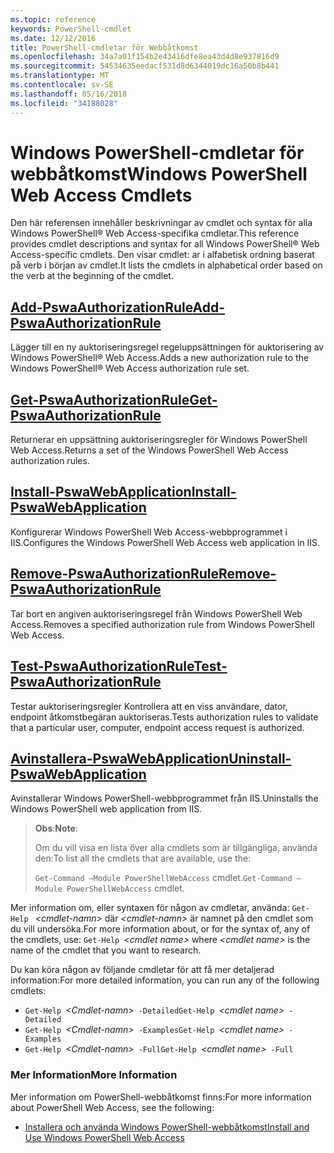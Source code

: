 ```yaml
---
ms.topic: reference
keywords: PowerShell-cmdlet
ms.date: 12/12/2016
title: PowerShell-cmdletar för Webbåtkomst
ms.openlocfilehash: 34a7a01f154b2e43416dfe8ea43d4d8e937816d9
ms.sourcegitcommit: 54534635eedacf531d8d6344019dc16a50b8b441
ms.translationtype: MT
ms.contentlocale: sv-SE
ms.lasthandoff: 05/16/2018
ms.locfileid: "34188028"
---
```

# <a name="windows-powershell-web-access-cmdlets"></a><span data-ttu-id="7b70e-103">Windows PowerShell-cmdletar för webbåtkomst</span><span class="sxs-lookup"><span data-stu-id="7b70e-103">Windows PowerShell Web Access Cmdlets</span></span>

<span data-ttu-id="7b70e-104">Den här referensen innehåller beskrivningar av cmdlet och syntax för alla Windows PowerShell® Web Access-specifika cmdletar.</span><span class="sxs-lookup"><span data-stu-id="7b70e-104">This reference provides cmdlet descriptions and syntax for all Windows PowerShell® Web Access-specific cmdlets.</span></span> <span data-ttu-id="7b70e-105">Den visar cmdlet: ar i alfabetisk ordning baserat på verb i början av cmdlet.</span><span class="sxs-lookup"><span data-stu-id="7b70e-105">It lists the cmdlets in alphabetical order based on the verb at the beginning of the cmdlet.</span></span>

## <a name="add-pswaauthorizationruleadd-pswaauthorizationrulemd"></a>[<span data-ttu-id="7b70e-106">Add-PswaAuthorizationRule</span><span class="sxs-lookup"><span data-stu-id="7b70e-106">Add-PswaAuthorizationRule</span></span>](add-pswaauthorizationrule.md)

<span data-ttu-id="7b70e-107">Lägger till en ny auktoriseringsregel regeluppsättningen för auktorisering av Windows PowerShell® Web Access.</span><span class="sxs-lookup"><span data-stu-id="7b70e-107">Adds a new authorization rule to the Windows PowerShell® Web Access authorization rule set.</span></span>

## <a name="get-pswaauthorizationruleget-pswaauthorizationrulemd"></a>[<span data-ttu-id="7b70e-108">Get-PswaAuthorizationRule</span><span class="sxs-lookup"><span data-stu-id="7b70e-108">Get-PswaAuthorizationRule</span></span>](get-pswaauthorizationrule.md)

<span data-ttu-id="7b70e-109">Returnerar en uppsättning auktoriseringsregler för Windows PowerShell Web Access.</span><span class="sxs-lookup"><span data-stu-id="7b70e-109">Returns a set of the Windows PowerShell Web Access authorization rules.</span></span>

## <a name="install-pswawebapplicationinstall-pswawebapplicationmd"></a>[<span data-ttu-id="7b70e-110">Install-PswaWebApplication</span><span class="sxs-lookup"><span data-stu-id="7b70e-110">Install-PswaWebApplication</span></span>](install-pswawebapplication.md)

<span data-ttu-id="7b70e-111">Konfigurerar Windows PowerShell Web Access-webbprogrammet i IIS.</span><span class="sxs-lookup"><span data-stu-id="7b70e-111">Configures the Windows PowerShell Web Access web application in IIS.</span></span>

## <a name="remove-pswaauthorizationruleremove-pswaauthorizationrulemd"></a>[<span data-ttu-id="7b70e-112">Remove-PswaAuthorizationRule</span><span class="sxs-lookup"><span data-stu-id="7b70e-112">Remove-PswaAuthorizationRule</span></span>](remove-pswaauthorizationrule.md)

<span data-ttu-id="7b70e-113">Tar bort en angiven auktoriseringsregel från Windows PowerShell Web Access.</span><span class="sxs-lookup"><span data-stu-id="7b70e-113">Removes a specified authorization rule from Windows PowerShell Web Access.</span></span>

## <a name="test-pswaauthorizationruletest-pswaauthorizationrulemd"></a>[<span data-ttu-id="7b70e-114">Test-PswaAuthorizationRule</span><span class="sxs-lookup"><span data-stu-id="7b70e-114">Test-PswaAuthorizationRule</span></span>](test-pswaauthorizationrule.md)

<span data-ttu-id="7b70e-115">Testar auktoriseringsregler Kontrollera att en viss användare, dator, endpoint åtkomstbegäran auktoriseras.</span><span class="sxs-lookup"><span data-stu-id="7b70e-115">Tests authorization rules to validate that a particular user, computer, endpoint access request is authorized.</span></span>

## <a name="uninstall-pswawebapplicationuninstall-pswawebapplicationmd"></a>[<span data-ttu-id="7b70e-116">Avinstallera-PswaWebApplication</span><span class="sxs-lookup"><span data-stu-id="7b70e-116">Uninstall-PswaWebApplication</span></span>](uninstall-pswawebapplication.md)

<span data-ttu-id="7b70e-117">Avinstallerar Windows PowerShell-webbprogrammet från IIS.</span><span class="sxs-lookup"><span data-stu-id="7b70e-117">Uninstalls the Windows PowerShell web application from IIS.</span></span>

><span data-ttu-id="7b70e-118">**Obs**:</span><span class="sxs-lookup"><span data-stu-id="7b70e-118">**Note**:</span></span>
>
><span data-ttu-id="7b70e-119">Om du vill visa en lista över alla cmdlets som är tillgängliga, använda den:</span><span class="sxs-lookup"><span data-stu-id="7b70e-119">To list all the cmdlets that are available, use the:</span></span>
>
> <span data-ttu-id="7b70e-120">`Get-Command –Module PowerShellWebAccess` cmdlet.</span><span class="sxs-lookup"><span data-stu-id="7b70e-120">`Get-Command –Module PowerShellWebAccess` cmdlet.</span></span>

<span data-ttu-id="7b70e-121">Mer information om, eller syntaxen för någon av cmdletar, använda: `Get-Help ` *&lt;cmdlet-namn&gt;* där *&lt;cmdlet-namn&gt;* är namnet på den cmdlet som du vill undersöka.</span><span class="sxs-lookup"><span data-stu-id="7b70e-121">For more information about, or for the syntax of, any of the cmdlets, use: `Get-Help `*&lt;cmdlet name&gt;* where *&lt;cmdlet name&gt;* is the name of the cmdlet that you want to research.</span></span>

<span data-ttu-id="7b70e-122">Du kan köra någon av följande cmdletar för att få mer detaljerad information:</span><span class="sxs-lookup"><span data-stu-id="7b70e-122">For more detailed information, you can run any of the following cmdlets:</span></span>

- <span data-ttu-id="7b70e-123">`Get-Help `*&lt;Cmdlet-namn&gt;*` -Detailed`</span><span class="sxs-lookup"><span data-stu-id="7b70e-123">`Get-Help `*&lt;cmdlet name&gt;*` -Detailed`</span></span>
- <span data-ttu-id="7b70e-124">`Get-Help `*&lt;Cmdlet-namn&gt;*` -Examples`</span><span class="sxs-lookup"><span data-stu-id="7b70e-124">`Get-Help `*&lt;cmdlet name&gt;*` -Examples`</span></span>
- <span data-ttu-id="7b70e-125">`Get-Help `*&lt;Cmdlet-namn&gt;*` -Full`</span><span class="sxs-lookup"><span data-stu-id="7b70e-125">`Get-Help `*&lt;cmdlet name&gt;*` -Full`</span></span>

### <a name="more-information"></a><span data-ttu-id="7b70e-126">Mer Information</span><span class="sxs-lookup"><span data-stu-id="7b70e-126">More Information</span></span>

<span data-ttu-id="7b70e-127">Mer information om PowerShell-webbåtkomst finns:</span><span class="sxs-lookup"><span data-stu-id="7b70e-127">For more information about PowerShell Web Access, see the following:</span></span>

- [<span data-ttu-id="7b70e-128">Installera och använda Windows PowerShell-webbåtkomst</span><span class="sxs-lookup"><span data-stu-id="7b70e-128">Install and Use Windows PowerShell Web Access</span></span>](../install-and-use-windows-powershell-web-access.md)